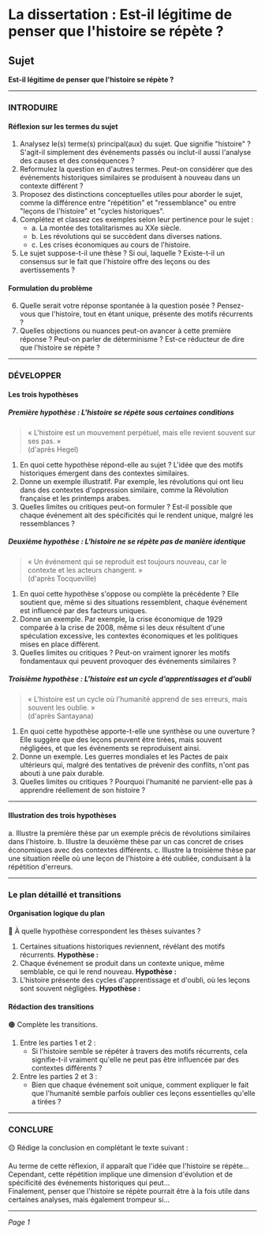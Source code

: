 # La dissertation : Est-il légitime de penser que l'histoire se répète ?

## Sujet
**Est-il légitime de penser que l'histoire se répète ?**

---

### INTRODUIRE

#### Réflexion sur les termes du sujet

1. Analysez le(s) terme(s) principal(aux) du sujet. Que signifie "histoire" ? S'agit-il simplement des événements passés ou inclut-il aussi l'analyse des causes et des conséquences ?
2. Reformulez la question en d'autres termes. Peut-on considérer que des événements historiques similaires se produisent à nouveau dans un contexte différent ?
3. Proposez des distinctions conceptuelles utiles pour aborder le sujet, comme la différence entre "répétition" et "ressemblance" ou entre "leçons de l'histoire" et "cycles historiques".
4. Complétez et classez ces exemples selon leur pertinence pour le sujet :
   - a. La montée des totalitarismes au XXe siècle.
   - b. Les révolutions qui se succèdent dans diverses nations.
   - c. Les crises économiques au cours de l'histoire.
5. Le sujet suppose-t-il une thèse ? Si oui, laquelle ? Existe-t-il un consensus sur le fait que l'histoire offre des leçons ou des avertissements ?

#### Formulation du problème

6. Quelle serait votre réponse spontanée à la question posée ? Pensez-vous que l'histoire, tout en étant unique, présente des motifs récurrents ?
7. Quelles objections ou nuances peut-on avancer à cette première réponse ? Peut-on parler de déterminisme ? Est-ce réducteur de dire que l'histoire se répète ?

---

### DÉVELOPPER

#### Les trois hypothèses

##### Première hypothèse : L'histoire se répète sous certaines conditions

> « L'histoire est un mouvement perpétuel, mais elle revient souvent sur ses pas. »  
> (d'après Hegel)

1. En quoi cette hypothèse répond-elle au sujet ? L'idée que des motifs historiques émergent dans des contextes similaires.
2. Donne un exemple illustratif. Par exemple, les révolutions qui ont lieu dans des contextes d'oppression similaire, comme la Révolution française et les printemps arabes.
3. Quelles limites ou critiques peut-on formuler ? Est-il possible que chaque événement ait des spécificités qui le rendent unique, malgré les ressemblances ?

##### Deuxième hypothèse : L'histoire ne se répète pas de manière identique

> « Un événement qui se reproduit est toujours nouveau, car le contexte et les acteurs changent. »  
> (d'après Tocqueville)

1. En quoi cette hypothèse s'oppose ou complète la précédente ? Elle soutient que, même si des situations ressemblent, chaque événement est influencé par des facteurs uniques.
2. Donne un exemple. Par exemple, la crise économique de 1929 comparée à la crise de 2008, même si les deux résultent d'une spéculation excessive, les contextes économiques et les politiques mises en place diffèrent.
3. Quelles limites ou critiques ? Peut-on vraiment ignorer les motifs fondamentaux qui peuvent provoquer des événements similaires ?

##### Troisième hypothèse : L'histoire est un cycle d'apprentissages et d'oubli

> « L'histoire est un cycle où l'humanité apprend de ses erreurs, mais souvent les oublie. »  
> (d'après Santayana)

1. En quoi cette hypothèse apporte-t-elle une synthèse ou une ouverture ? Elle suggère que des leçons peuvent être tirées, mais souvent négligées, et que les événements se reproduisent ainsi.
2. Donne un exemple. Les guerres mondiales et les Pactes de paix ultérieurs qui, malgré des tentatives de prévenir des conflits, n'ont pas abouti à une paix durable.
3. Quelles limites ou critiques ? Pourquoi l'humanité ne parvient-elle pas à apprendre réellement de son histoire ?

---

#### Illustration des trois hypothèses

a. Illustre la première thèse par un exemple précis de révolutions similaires dans l'histoire.
b. Illustre la deuxième thèse par un cas concret de crises économiques avec des contextes différents.
c. Illustre la troisième thèse par une situation réelle où une leçon de l'histoire a été oubliée, conduisant à la répétition d'erreurs.

---

### Le plan détaillé et transitions

#### Organisation logique du plan

🔴 À quelle hypothèse correspondent les thèses suivantes ?

1. Certaines situations historiques reviennent, révélant des motifs récurrents. **Hypothèse :**
2. Chaque événement se produit dans un contexte unique, même semblable, ce qui le rend nouveau. **Hypothèse :**
3. L'histoire présente des cycles d'apprentissage et d'oubli, où les leçons sont souvent négligées. **Hypothèse :**

#### Rédaction des transitions

🟠 Complète les transitions.

1. Entre les parties 1 et 2 :  
   - Si l'histoire semble se répéter à travers des motifs récurrents, cela signifie-t-il vraiment qu'elle ne peut pas être influencée par des contextes différents ?
2. Entre les parties 2 et 3 :  
   - Bien que chaque événement soit unique, comment expliquer le fait que l'humanité semble parfois oublier ces leçons essentielles qu'elle a tirées ?

---

### CONCLURE

🟡 Rédige la conclusion en complétant le texte suivant :

Au terme de cette réflexion, il apparaît que l'idée que l'histoire se répète…  
Cependant, cette répétition implique une dimension d'évolution et de spécificité des événements historiques qui peut…  
Finalement, penser que l'histoire se répète pourrait être à la fois utile dans certaines analyses, mais également trompeur si…  

--- 

*Page 1*